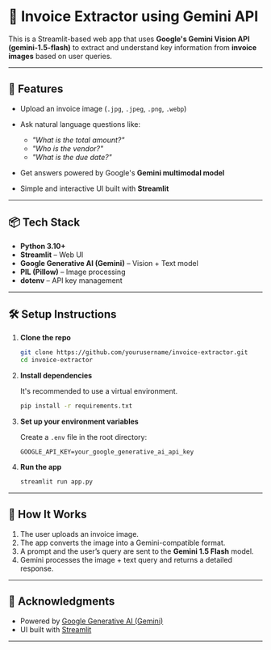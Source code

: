 # 🧾 Invoice Extractor using Gemini API

This is a Streamlit-based web app that uses **Google's Gemini Vision API (gemini-1.5-flash)** to extract and understand key information from **invoice images** based on user queries.

---

## 🚀 Features

* Upload an invoice image (`.jpg`, `.jpeg`, `.png`, `.webp`)
* Ask natural language questions like:

  * *"What is the total amount?"*
  * *"Who is the vendor?"*
  * *"What is the due date?"*
* Get answers powered by Google's **Gemini multimodal model**
* Simple and interactive UI built with **Streamlit**

---

## 📦 Tech Stack

* **Python 3.10+**
* **Streamlit** – Web UI
* **Google Generative AI (Gemini)** – Vision + Text model
* **PIL (Pillow)** – Image processing
* **dotenv** – API key management

---

## 🛠️ Setup Instructions

1. **Clone the repo**

   ```bash
   git clone https://github.com/yourusername/invoice-extractor.git
   cd invoice-extractor
   ```

2. **Install dependencies**

   It's recommended to use a virtual environment.

   ```bash
   pip install -r requirements.txt
   ```

3. **Set up your environment variables**

   Create a `.env` file in the root directory:

   ```env
   GOOGLE_API_KEY=your_google_generative_ai_api_key
   ```

4. **Run the app**

   ```bash
   streamlit run app.py
   ```

---

## 🧠 How It Works

1. The user uploads an invoice image.
2. The app converts the image into a Gemini-compatible format.
3. A prompt and the user’s query are sent to the **Gemini 1.5 Flash** model.
4. Gemini processes the image + text query and returns a detailed response.

---




## 🙏 Acknowledgments

* Powered by [Google Generative AI (Gemini)](https://ai.google.dev/)
* UI built with [Streamlit](https://streamlit.io/)

---

